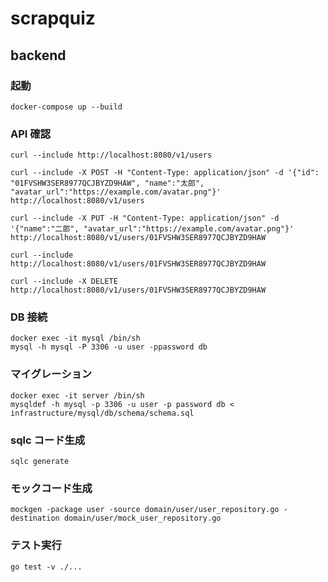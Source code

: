 # scrapquiz

## backend

### 起動

```shell
docker-compose up --build
```

### API 確認

```shell
curl --include http://localhost:8080/v1/users

curl --include -X POST -H "Content-Type: application/json" -d '{"id": "01FVSHW3SER8977QCJBYZD9HAW", "name":"太郎", "avatar_url":"https://example.com/avatar.png"}' http://localhost:8080/v1/users

curl --include -X PUT -H "Content-Type: application/json" -d '{"name":"二郎", "avatar_url":"https://example.com/avatar.png"}' http://localhost:8080/v1/users/01FVSHW3SER8977QCJBYZD9HAW

curl --include http://localhost:8080/v1/users/01FVSHW3SER8977QCJBYZD9HAW

curl --include -X DELETE http://localhost:8080/v1/users/01FVSHW3SER8977QCJBYZD9HAW
```

### DB 接続

```shell
docker exec -it mysql /bin/sh
mysql -h mysql -P 3306 -u user -ppassword db
```

### マイグレーション

```shell
docker exec -it server /bin/sh
mysqldef -h mysql -p 3306 -u user -p password db < infrastructure/mysql/db/schema/schema.sql
```

### sqlc コード生成

```shell
sqlc generate
```

### モックコード生成

```shell
mockgen -package user -source domain/user/user_repository.go -destination domain/user/mock_user_repository.go
```

### テスト実行

```shell
go test -v ./...
```
